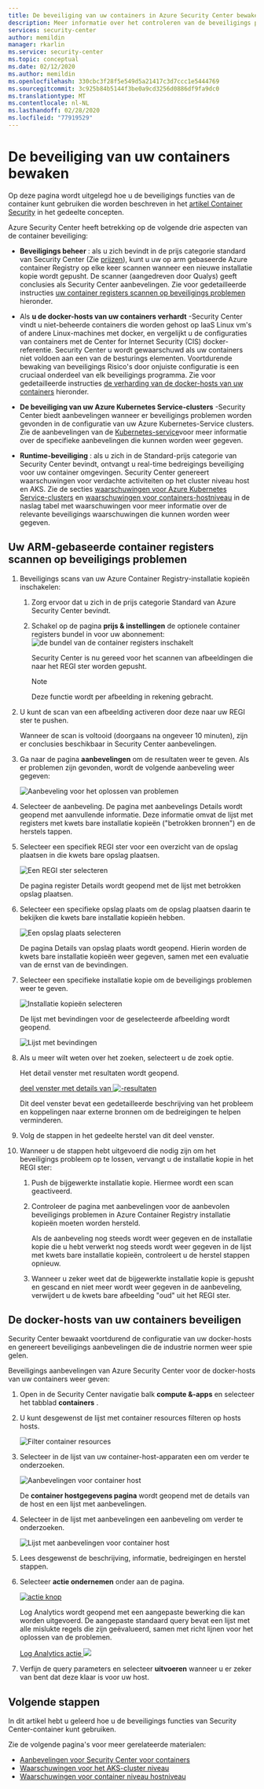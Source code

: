 ```yaml
---
title: De beveiliging van uw containers in Azure Security Center bewaken
description: Meer informatie over het controleren van de beveiligings postuur van uw containers van Azure Security Center
services: security-center
author: memildin
manager: rkarlin
ms.service: security-center
ms.topic: conceptual
ms.date: 02/12/2020
ms.author: memildin
ms.openlocfilehash: 330cbc3f28f5e549d5a21417c3d7ccc1e5444769
ms.sourcegitcommit: 3c925b84b5144f3be0a9cd3256d0886df9fa9dc0
ms.translationtype: MT
ms.contentlocale: nl-NL
ms.lasthandoff: 02/28/2020
ms.locfileid: "77919529"
---
```

# <a name="monitoring-the-security-of-your-containers"></a>De beveiliging van uw containers bewaken

Op deze pagina wordt uitgelegd hoe u de beveiligings functies van de container kunt gebruiken die worden beschreven in het [artikel Container Security](container-security.md) in het gedeelte concepten.

Azure Security Center heeft betrekking op de volgende drie aspecten van de container beveiliging:

- **Beveiligings beheer** : als u zich bevindt in de prijs categorie standard van Security Center (Zie [prijzen](/azure/security-center/security-center-pricing)), kunt u uw op arm gebaseerde Azure container Registry op elke keer scannen wanneer een nieuwe installatie kopie wordt gepusht. De scanner (aangedreven door Qualys) geeft conclusies als Security Center aanbevelingen.
    Zie voor gedetailleerde instructies [uw container registers scannen op beveiligings problemen](#scanning-your-arm-based-container-registries-for-vulnerabilities) hieronder.

- Als **u de docker-hosts van uw containers verhardt** -Security Center vindt u niet-beheerde containers die worden gehost op IaaS Linux vm's of andere Linux-machines met docker, en vergelijkt u de configuraties van containers met de Center for Internet Security (CIS) docker-referentie. Security Center u wordt gewaarschuwd als uw containers niet voldoen aan een van de besturings elementen. Voortdurende bewaking van beveiligings Risico's door onjuiste configuratie is een cruciaal onderdeel van elk beveiligings programma. 
    Zie voor gedetailleerde instructies [de verharding van de docker-hosts van uw containers](#hardening-your-containers-docker-hosts) hieronder.

- **De beveiliging van uw Azure Kubernetes Service-clusters** -Security Center biedt aanbevelingen wanneer er beveiligings problemen worden gevonden in de configuratie van uw Azure Kubernetes-Service clusters. Zie de aanbevelingen van de [Kubernetes-service](recommendations-reference.md#recs-containers)voor meer informatie over de specifieke aanbevelingen die kunnen worden weer gegeven.

- **Runtime-beveiliging** : als u zich in de Standard-prijs categorie van Security Center bevindt, ontvangt u real-time bedreigings beveiliging voor uw container omgevingen. Security Center genereert waarschuwingen voor verdachte activiteiten op het cluster niveau host en AKS. Zie de secties [waarschuwingen voor Azure Kubernetes Service-clusters](alerts-reference.md#alerts-akscluster) en [waarschuwingen voor containers-hostniveau](alerts-reference.md#alerts-containerhost) in de naslag tabel met waarschuwingen voor meer informatie over de relevante beveiligings waarschuwingen die kunnen worden weer gegeven.

## <a name="scanning-your-arm-based-container-registries-for-vulnerabilities"></a>Uw ARM-gebaseerde container registers scannen op beveiligings problemen 

1. Beveiligings scans van uw Azure Container Registry-installatie kopieën inschakelen:

    1. Zorg ervoor dat u zich in de prijs categorie Standard van Azure Security Center bevindt.

    1. Schakel op de pagina **prijs & instellingen** de optionele container registers bundel in voor uw abonnement: ![de bundel van de container registers inschakelt](media/monitor-container-security/enabling-container-registries-bundle.png)

        Security Center is nu gereed voor het scannen van afbeeldingen die naar het REGI ster worden gepusht. 

        >[!NOTE]
        >Deze functie wordt per afbeelding in rekening gebracht.


1. U kunt de scan van een afbeelding activeren door deze naar uw REGI ster te pushen. 

    Wanneer de scan is voltooid (doorgaans na ongeveer 10 minuten), zijn er conclusies beschikbaar in Security Center aanbevelingen.
    

1. Ga naar de pagina **aanbevelingen** om de resultaten weer te geven. Als er problemen zijn gevonden, wordt de volgende aanbeveling weer gegeven:

    ![Aanbeveling voor het oplossen van problemen ](media/monitor-container-security/acr-finding.png)


1. Selecteer de aanbeveling. 
    De pagina met aanbevelings Details wordt geopend met aanvullende informatie. Deze informatie omvat de lijst met registers met kwets bare installatie kopieën ("betrokken bronnen") en de herstels tappen. 

1. Selecteer een specifiek REGI ster voor een overzicht van de opslag plaatsen in die kwets bare opslag plaatsen.

    ![Een REGI ster selecteren](media/monitor-container-security/acr-finding-select-registry.png)

    De pagina register Details wordt geopend met de lijst met betrokken opslag plaatsen.

1. Selecteer een specifieke opslag plaats om de opslag plaatsen daarin te bekijken die kwets bare installatie kopieën hebben.

    ![Een opslag plaats selecteren](media/monitor-container-security/acr-finding-select-repository.png)

    De pagina Details van opslag plaats wordt geopend. Hierin worden de kwets bare installatie kopieën weer gegeven, samen met een evaluatie van de ernst van de bevindingen.

1. Selecteer een specifieke installatie kopie om de beveiligings problemen weer te geven.

    ![Installatie kopieën selecteren](media/monitor-container-security/acr-finding-select-image.png)

    De lijst met bevindingen voor de geselecteerde afbeelding wordt geopend.

    ![Lijst met bevindingen](media/monitor-container-security/acr-findings.png)

1. Als u meer wilt weten over het zoeken, selecteert u de zoek optie. 

    Het detail venster met resultaten wordt geopend.

    [deel venster met details van ![-resultaten](media/monitor-container-security/acr-finding-details-pane.png)](media/monitor-container-security/acr-finding-details-pane.png#lightbox)

    Dit deel venster bevat een gedetailleerde beschrijving van het probleem en koppelingen naar externe bronnen om de bedreigingen te helpen verminderen.

1. Volg de stappen in het gedeelte herstel van dit deel venster.

1. Wanneer u de stappen hebt uitgevoerd die nodig zijn om het beveiligings probleem op te lossen, vervangt u de installatie kopie in het REGI ster:

    1. Push de bijgewerkte installatie kopie. Hiermee wordt een scan geactiveerd. 
    
    1. Controleer de pagina met aanbevelingen voor de aanbevolen beveiligings problemen in Azure Container Registry installatie kopieën moeten worden hersteld. 
    
        Als de aanbeveling nog steeds wordt weer gegeven en de installatie kopie die u hebt verwerkt nog steeds wordt weer gegeven in de lijst met kwets bare installatie kopieën, controleert u de herstel stappen opnieuw.

    1. Wanneer u zeker weet dat de bijgewerkte installatie kopie is gepusht en gescand en niet meer wordt weer gegeven in de aanbeveling, verwijdert u de kwets bare afbeelding "oud" uit het REGI ster.


## <a name="hardening-your-containers-docker-hosts"></a>De docker-hosts van uw containers beveiligen

Security Center bewaakt voortdurend de configuratie van uw docker-hosts en genereert beveiligings aanbevelingen die de industrie normen weer spie gelen.

Beveiligings aanbevelingen van Azure Security Center voor de docker-hosts van uw containers weer geven:

1. Open in de Security Center navigatie balk **compute &-apps** en selecteer het tabblad **containers** .

1. U kunt desgewenst de lijst met container resources filteren op hosts hosts.

    ![Filter container resources](media/monitor-container-security/container-resources-filter.png)

1. Selecteer in de lijst van uw container-host-apparaten een om verder te onderzoeken.

    ![Aanbevelingen voor container host](media/monitor-container-security/container-resources-filtered-to-hosts.png)

    De **container hostgegevens pagina** wordt geopend met de details van de host en een lijst met aanbevelingen.

1. Selecteer in de lijst met aanbevelingen een aanbeveling om verder te onderzoeken.

    ![Lijst met aanbevelingen voor container host](media/monitor-container-security/container-host-rec.png)

1. Lees desgewenst de beschrijving, informatie, bedreigingen en herstel stappen. 

1. Selecteer **actie ondernemen** onder aan de pagina.

    [![actie knop](media/monitor-container-security/host-security-take-action-button.png)](media/monitor-container-security/host-security-take-action.png#lightbox)

    Log Analytics wordt geopend met een aangepaste bewerking die kan worden uitgevoerd. De aangepaste standaard query bevat een lijst met alle mislukte regels die zijn geëvalueerd, samen met richt lijnen voor het oplossen van de problemen.

    [Log Analytics actie ![](media/monitor-container-security/log-analytics-for-action-small.png)](media/monitor-container-security/log-analytics-for-action.png#lightbox)

1. Verfijn de query parameters en selecteer **uitvoeren** wanneer u er zeker van bent dat deze klaar is voor uw host. 



## <a name="next-steps"></a>Volgende stappen

In dit artikel hebt u geleerd hoe u de beveiligings functies van Security Center-container kunt gebruiken. 

Zie de volgende pagina's voor meer gerelateerde materialen: 

- [Aanbevelingen voor Security Center voor containers](recommendations-reference.md#recs-containers)
- [Waarschuwingen voor het AKS-cluster niveau](alerts-reference.md#alerts-akscluster)
- [Waarschuwingen voor container niveau hostniveau](alerts-reference.md#alerts-containerhost)
